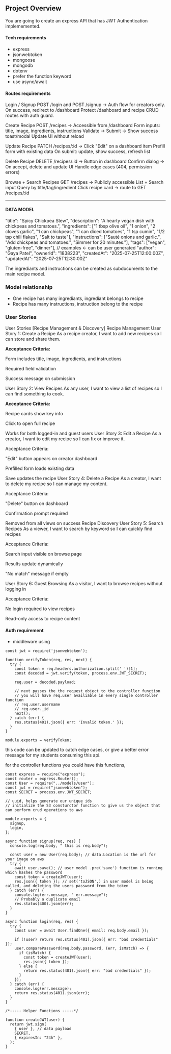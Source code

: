 ## Project Overview

You are going to create an express API that has JWT Authentication implememented.

#### Tech requirements

- express
- jsonwebtoken
- mongoose
- mongodb
- dotenv
- prefer the function keyword
- use async/await

#### Routes requirements

Login / Signup
POST /login and POST /signup → Auth flow for creators only.
On success, redirect to /dashboard
Protect /dashboard and recipe CRUD routes with auth guard.

Create Recipe
POST /recipes → Accessible from /dashboard
Form inputs: title, image, ingredients, instructions
Validate → Submit → Show success toast/modal
Update UI without reload

Update Recipe
PATCH /recipes/:id → Click "Edit" on a dashboard item
Prefill form with existing data
On submit: update, show success, refresh list

Delete Recipe
DELETE /recipes/:id → Button in dashboard
Confirm dialog → On accept, delete and update UI
Handle edge cases (404, permission errors)

Browse + Search Recipes
GET /recipes → Publicly accessible
List + Search input
Query by title/tag/ingredient
Click recipe card → route to GET /recipes/:id

<hr />

#### DATA MODEL

"title": "Spicy Chickpea Stew",
"description": "A hearty vegan dish with chickpeas and tomatoes.",
"ingredients": ["1 tbsp olive oil", "1 onion", "2 cloves garlic", "1 can chickpeas", "1 can diced tomatoes", "1 tsp cumin", "1/2 tsp chili flakes", "Salt to taste"],
"instructions": ["Sauté onions and garlic.", "Add chickpeas and tomatoes.", "Simmer for 20 minutes."],
"tags": ["vegan", "gluten-free", "dinner"], // examples <- can be user generated
"author": "Gaya Patel",
"ownerId": "1838223",
"createdAt": "2025-07-25T12:00:00Z",
"updatedAt": "2025-07-25T12:30:00Z"

The ingrediants and instructions can be created as subdocuments to the main recipe model.

### Model relationship

- One recipe has many ingrediants, ingrediant belongs to recipe
- Recipe has many instructions, instruction belong to the recipe

### User Stories

User Stories [Recipe Management & Discovery]
Recipe Management
User Story 1: Create a Recipe
As a recipe creator, I want to add new recipes so I can store and share them.

**Acceptance Criteria:**

Form includes title, image, ingredients, and instructions

Required field validation

Success message on submission

User Story 2: View Recipes
As any user, I want to view a list of recipes so I can find something to cook.

**Acceptance Criteria:**

Recipe cards show key info

Click to open full recipe

Works for both logged-in and guest users
User Story 3: Edit a Recipe
As a creator, I want to edit my recipe so I can fix or improve it.

Acceptance Criteria:

"Edit" button appears on creator dashboard

Prefilled form loads existing data

Save updates the recipe
User Story 4: Delete a Recipe
As a creator, I want to delete my recipe so I can manage my content.

Acceptance Criteria:

"Delete" button on dashboard

Confirmation prompt required

Removed from all views on success
Recipe Discovery
User Story 5: Search Recipes
As a viewer, I want to search by keyword so I can quickly find recipes

Acceptance Criteria:

Search input visible on browse page

Results update dynamically

"No match" message if empty

User Story 6: Guest Browsing
As a visitor, I want to browse recipes without logging in

Acceptance Criteria:

No login required to view recipes

Read-only access to recipe content

#### Auth requirement

- middleware using

```
const jwt = require('jsonwebtoken');

function verifyToken(req, res, next) {
  try {
    const token = req.headers.authorization.split(' ')[1];
    const decoded = jwt.verify(token, process.env.JWT_SECRET);

    req.user = decoded.payload;

    // next passes the the request object to the controller function
    // you will have req.user availiable in every single controller function
    // req.user.username
    // req.user._id
    next();
  } catch (err) {
    res.status(401).json({ err: 'Invalid token.' });
  }
}

module.exports = verifyToken;

```

this code can be updated to catch edge cases, or give a better error message for my students consuming this api.

for the controller functions you could have this functions,

```
const express = require("express");
const router = express.Router();
const User = require("../models/user");
const jwt = require("jsonwebtoken");
const SECRET = process.env.JWT_SECRET;

// uuid, helps generate our unique ids
// initialize the S3 consturctor function to give us the object that can perform crud operations to aws

module.exports = {
  signup,
  login,
};

async function signup(req, res) {
  console.log(req.body, " this is req.body");

  const user = new User(req.body); // data.Location is the url for your image on aws
  try {
    await user.save(); // user model .pre('save') function is running which hashes the password
    const token = createJWT(user);
    res.json({ token }); // set('toJSON',) in user model is being called, and deleting the users password from the token
  } catch (err) {
    console.log(err.message, " err.message");
    // Probably a duplicate email
    res.status(400).json(err);
  }
}

async function login(req, res) {
  try {
    const user = await User.findOne({ email: req.body.email });

    if (!user) return res.status(401).json({ err: "bad credentials" });
    user.comparePassword(req.body.password, (err, isMatch) => {
      if (isMatch) {
        const token = createJWT(user);
        res.json({ token });
      } else {
        return res.status(401).json({ err: "bad credentials" });
      }
    });
  } catch (err) {
    console.log(err.message);
    return res.status(401).json(err);
  }
}

/*----- Helper Functions -----*/

function createJWT(user) {
  return jwt.sign(
    { user }, // data payload
    SECRET,
    { expiresIn: "24h" },
  );
}
```
